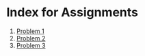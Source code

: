 # Index for Assignments 

1. [Problem 1](problem1.md)
1. [Problem 2](problem2.md)
2. [Problem 3](problem3.md)
